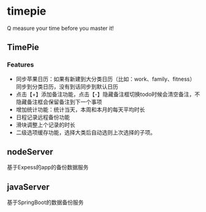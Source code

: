 # timepie
Q
measure your time before you master it!

## TimePie 

### Features
- 同步苹果日历：如果有新建到大分类日历（比如：work、family、fitness）同步到分类日历，没有到话同步到默认日历
- 点击【+】添加备注功能，点击【-】隐藏备注框切换todo时候会清空备注，不隐藏备注框会保留备注到下一个事项
- 增加统计功能：统计当天，本周和本月的每天平均时长
- 日程记录远程备份功能
- 滑块调整上个记录的时长
- 二级选项缓存功能，选择大类后自动选则上次选择的子项。

## nodeServer
基于Expess的app的备份数据服务

## javaServer
基于SpringBoot的数据备份服务


